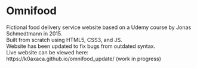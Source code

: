 <h1>Omnifood</h1>
Fictional food delivery service website based on a Udemy course by Jonas Schmedtmann in 2015. <br>
Built from scratch using HTML5, CSS3, and JS. <br>
Website has been updated to fix bugs from outdated syntax. <br>
Live website can be viewed here: https://k0axaca.github.io/omnifood_update/ (work in progress)
